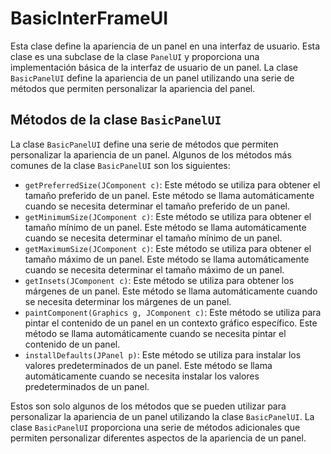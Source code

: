 # BasicInterFrameUI

Esta clase define la apariencia de un panel en una interfaz de usuario. Esta clase es una subclase de la clase `PanelUI`
y proporciona una implementación básica de la interfaz de usuario de un panel. La clase `BasicPanelUI` define la
apariencia de un panel utilizando una serie de métodos que permiten personalizar la apariencia del panel.

## Métodos de la clase `BasicPanelUI`

La clase `BasicPanelUI` define una serie de métodos que permiten personalizar la apariencia de un panel. Algunos de los
métodos más comunes de la clase `BasicPanelUI` son los siguientes:

* `getPreferredSize(JComponent c)`: Este método se utiliza para obtener el tamaño preferido de un panel. Este método se
  llama automáticamente cuando se necesita determinar el tamaño preferido de un panel.
* `getMinimumSize(JComponent c)`: Este método se utiliza para obtener el tamaño mínimo de un panel. Este método se llama
  automáticamente cuando se necesita determinar el tamaño mínimo de un panel.
* `getMaximumSize(JComponent c)`: Este método se utiliza para obtener el tamaño máximo de un panel. Este método se llama
  automáticamente cuando se necesita determinar el tamaño máximo de un panel.
* `getInsets(JComponent c)`: Este método se utiliza para obtener los márgenes de un panel. Este método se llama
  automáticamente cuando se necesita determinar los márgenes de un panel.
* `paintComponent(Graphics g, JComponent c)`: Este método se utiliza para pintar el contenido de un panel en un contexto
  gráfico específico. Este método se llama automáticamente cuando se necesita pintar el contenido de un panel.
* `installDefaults(JPanel p)`: Este método se utiliza para instalar los valores predeterminados de un panel. Este método
  se llama automáticamente cuando se necesita instalar los valores predeterminados de un panel.

Estos son solo algunos de los métodos que se pueden utilizar para personalizar la apariencia de un panel utilizando la
clase `BasicPanelUI`. La clase `BasicPanelUI` proporciona una serie de métodos adicionales que permiten personalizar
diferentes aspectos de la apariencia de un panel.